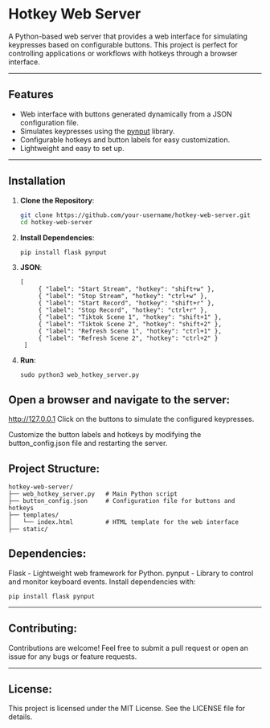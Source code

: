 # Hotkey Web Server

A Python-based web server that provides a web interface for simulating keypresses based on configurable buttons. This project is perfect for controlling applications or workflows with hotkeys through a browser interface.

---

## Features
- Web interface with buttons generated dynamically from a JSON configuration file.
- Simulates keypresses using the [pynput](https://pypi.org/project/pynput/) library.
- Configurable hotkeys and button labels for easy customization.
- Lightweight and easy to set up.

---

## Installation

1. **Clone the Repository**:
   ```bash
   git clone https://github.com/your-username/hotkey-web-server.git
   cd hotkey-web-server
    ```


3. **Install Dependencies**:
   ```
   pip install flask pynput
    ```

4. **JSON**:
   ```
   [
        { "label": "Start Stream", "hotkey": "shift+w" },
        { "label": "Stop Stream", "hotkey": "ctrl+w" },
        { "label": "Start Record", "hotkey": "shift+r" },
        { "label": "Stop Record", "hotkey": "ctrl+r" },
        { "label": "Tiktok Scene 1", "hotkey": "shift+1" },
        { "label": "Tiktok Scene 2", "hotkey": "shift+2" },
        { "label": "Refresh Scene 1", "hotkey": "ctrl+1" },
        { "label": "Refresh Scene 2", "hotkey": "ctrl+2" }
    ]

    ```


4. **Run**:
   ```
   sudo python3 web_hotkey_server.py
    ```
##  Open a browser and navigate to the server:
   
http://127.0.0.1
Click on the buttons to simulate the configured keypresses.

Customize the button labels and hotkeys by modifying the button_config.json file and restarting the server.

##  Project Structure:
    hotkey-web-server/
    ├── web_hotkey_server.py   # Main Python script
    ├── button_config.json     # Configuration file for buttons and hotkeys
    ├── templates/
    │   └── index.html         # HTML template for the web interface
    ├── static/  

##  Dependencies:
Flask - Lightweight web framework for Python.
pynput - Library to control and monitor keyboard events.
Install dependencies with:

    pip install flask pynput

---
## Contributing:
   
Contributions are welcome! Feel free to submit a pull request or open an issue for any bugs or feature requests.
  
---
## License:

This project is licensed under the MIT License. See the LICENSE file for details.


